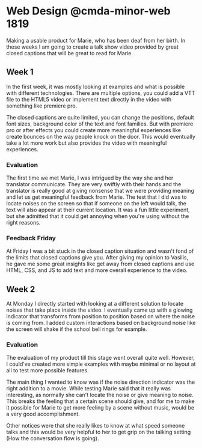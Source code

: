 # Web Design @cmda-minor-web 1819

Making a usable product for Marie, who has been deaf from her birth. In these weeks I am going to create a talk show video provided by great closed captions that will be great to read for Marie.

## Week 1

In the first week, it was mostly looking at examples and what is possible with different technologies. There are multiple options, you could add a VTT file to the HTML5 video or implement text directly in the video with something like premiere pro.

The closed captions are quite limited, you can change the positions, default font sizes, background color of the text and font families. But with premiere pro or after effects you could create more meaningful experiences like create bounces on the way people knock on the door. This would eventually take a lot more work but also provides the video with meaningful experiences.

### Evaluation

The first time we met Marie, I was intrigued by the way she and her translator communicate. They are very swiftly with their hands and the translator is really good at giving nonsense that we were providing meaning and let us get meaningful feedback from Marie.
The test that I did was to locate noises on the screen so that if someone on the left would talk, the text will also appear at their current location. It was a fun little experiment, but she admitted that it could get annoying when you're using without the right reasons.

### Feedback Friday

At Friday I was a bit stuck in the closed caption situation and wasn't fond of the limits that closed captions give you. After giving my opinion to Vasilis, he gave me some great insights like get away from closed captions and use HTML, CSS, and JS to add text and more overall experience to the video.

## Week 2

At Monday I directly started with looking at a different solution to locate noises that take place inside the video. I eventually came up with a glowing indicator that transforms from position to position based on where the noise is coming from. I added custom interactions based on background noise like the screen will shake if the school bell rings for example.

### Evaluation

The evaluation of my product till this stage went overall quite well. However, I could've created more simple examples with maybe minimal or no layout at all to test more possible features.

The main thing I wanted to know was if the noise direction indicator was the right addition to a movie. While testing Marie said that it really was interesting, as normally she can't locate the noise or give meaning to noise. This breaks the feeling that a certain scene should give, and for me to make it possible for Marie to get more feeling by a scene without music, would be a very good accomplishment.

Other notices were that she really likes to know at what speed someone talks and this would be very helpful to her to get grip on the talking setting (How the conversation flow is going).
